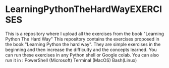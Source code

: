 # LearningPythonTheHardWayEXERCISES
This is a repository where I upload all the exercises from the book "Learning Python The Hard Way" 
This repository contains the exercises proposed in the book "Learning Python the hard way".
They are simple exercises in the beginning and then increase the difficulty and the concepts learned.
You can run these exercises in any Python shell or Google colab.
You can also run it in :
PowerShell (Microsoft)
Terminal (MacOS)
Bash(Linux)
